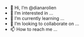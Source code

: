 - 👋 Hi, I’m @dianarolien
- 👀 I’m interested in ...
- 🌱 I’m currently learning ...
- 💞️ I’m looking to collaborate on ...
- 📫 How to reach me ...

<!---
dianarolien/dianarolien is a ✨ special ✨ repository because its `README.md` (this file) appears on your GitHub profile.
You can click the Preview link to take a look at your changes.
--->
